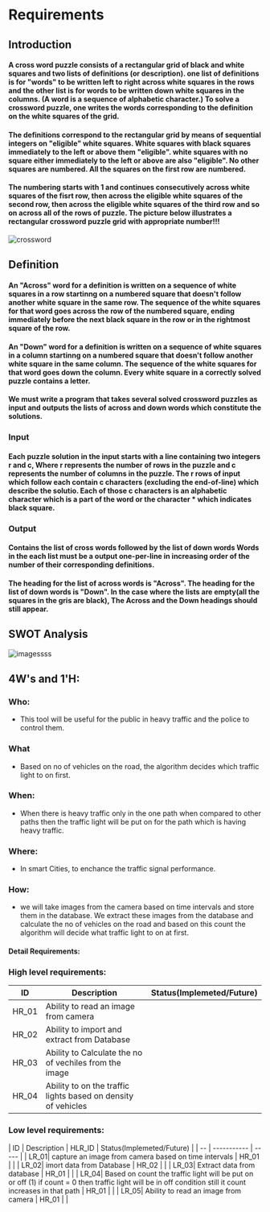 # Requirements
## Introduction
   ####  A cross word puzzle consists of a rectangular grid of black and white squares and two lists of definitions (or description). one list of definitions is for "words" to be written left to right across white squares in the rows and the other list is for words to be written down white squares in the columns. (A word is a sequence of alphabetic character.) To solve a crossword puzzle, one writes the words corresponding to the definition on the white squares of the grid.
     
  ####  The definitions correspond to the rectangular grid by means of sequential integers on "eligible" white squares. White squares with black squares immediately to the left or above them "eligible". white squares with no square either immediately to the left or above are also "eligible". No other squares are numbered. All the squares on the first row are numbered.
     
 ####   The numbering starts with 1 and continues consecutively across white squares of the fisrt row, then across the eligible white squares of the second row, then across the eligible white squares of the third row and so on across all of the rows of puzzle. The picture below illustrates a rectangular crossword puzzle grid with appropriate number!!!                            
 
 
 ![crossword](https://user-images.githubusercontent.com/39005873/114999951-ef8efe00-9ebf-11eb-875d-45d3db56a7ca.png)


## Definition
   #### An "Across" word for a definition is written on a sequence of white squares in  a row startinng on a numbered square that doesn't follow another white square in the same row. The sequence of the white squares for that word goes across the row of the numbered square, ending immediately before the next black square in the row or in the rightmost square of the row.
   
   #### An "Down" word for a definition is written on a sequence of white squares in  a column startinng on a numbered square that doesn't follow another white square in the same column. The sequence of the white squares for that word goes down the column. Every white square in a correctly solved puzzle contains a letter.
   
   #### We must write a program that takes several solved crossword puzzles as input and outputs the lists of across and down words which constitute the solutions. 
   
### Input

   #### Each puzzle solution in the input starts with a line containing two integers r and c, Where r represents the number of rows in the puzzle and c represents the number of columns in the puzzle. The r rows of input which follow each contain c characters (excluding the end-of-line) which describe the solutio. Each of those c characters is an alphabetic  character which is a part of the word or the character * which indicates black square.
   
### Output

   #### Contains the list of cross words followed by the list of down words  Words in the each list must be a output one-per-line in increasing order of the number of their corresponding definitions.
   #### The heading for the list of across words is "Across". The heading for the list of down words is "Down". In the case where the lists are empty(all the squares in the gris are black), The Across and the Down headings should still appear. 

## SWOT Analysis 
![imagessss](https://user-images.githubusercontent.com/39005873/115014291-c37b7900-9ecf-11eb-9583-bdd2b7d80492.png)

## 4W's and 1'H:

### Who: 
   - This tool will be useful for the public in heavy traffic and the police to control them.
### What
   - Based on no of vehicles on the road, the algorithm decides which traffic light to on first.
### When:
   - When there is heavy traffic only in the one path when compared to other paths then the traffic light will be put on for the path which is having heavy traffic.
### Where:
   - In smart Cities, to enchance the traffic signal performance.
### How:
   - we will take images from the camera based on time intervals and store them in the database. We extract these images from the database and calculate the no of vehicles on the road and based on this count the algorithm will decide what traffic light to on at first.
#### Detail Requirements:
### High level requirements:
   | ID | Description | Status(Implemeted/Future) |
   | -- | ----------- |       -----              |
   | HR_01| Ability to read an image from camera |      |
   | HR_02| Ability to import and extract from Database |      |
   | HR_03| Ability to Calculate the no of vechiles from the image |      |
   | HR_04| Ability to on the traffic lights based on density of vehicles |      |
   
### Low level requirements: 
   | ID | Description | HLR_ID | Status(Implemeted/Future) |
   | -- | ----------- |       -----                        |
   | LR_01| capture an image from camera based on time intervals | HR_01 |        |
   | LR_02| imort data from Database | HR_02 |        |
   | LR_03| Extract data from database | HR_01 |        |
   | LR_04| Based on count the traffic light will be put on or off (1) if count = 0 then traffic light will be in off condition still it count increases in that path | HR_01 |        |
   | LR_05| Ability to read an image from camera | HR_01 |        |
   
   
   
   

